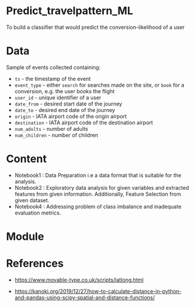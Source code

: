 # Predict_travelpattern_ML

To build a classifier that would predict the conversion-likelihood of a user

# Data

 Sample of events collected containing:
  -  `ts` - the timestamp of the event
  -  `event_type` - either `search` for searches made on the site, or `book` for a conversion, e.g. the user books the flight
  -  `user_id` - unique identifier of a user
  -  `date_from` - desired start date of the journey
  -  `date_to` - desired end date of the journey
  -  `origin` - IATA airport code of the origin airport
  -  `destination` - IATA airport code of the destination airport
  -  `num_adults` - number of adults
  -  `num_children` - number of children

# Content

- Notebook1 : Data Preparation i.e a data format that is suitable for the analysis.
- Notebook2 : Exploratory data analysis for given variables and extracted features from given information.
Additionally, Feature Selection from given dataset.
- Notebook4 : Addressing problem of class imbalance and inadequate evaluation metrics.

# Module

# References

- https://www.movable-type.co.uk/scripts/latlong.html

- https://kanoki.org/2019/12/27/how-to-calculate-distance-in-python-and-pandas-using-scipy-spatial-and-distance-functions/
